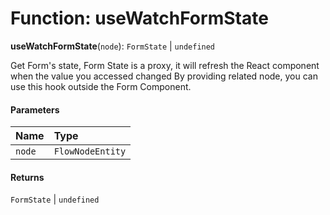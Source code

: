 # Function: useWatchFormState

**useWatchFormState**(`node`): `FormState` | `undefined`

Get Form's state, Form State is a proxy, it will refresh the React component when the value you accessed changed
By providing related node, you can use this hook outside the Form Component.

#### Parameters

| Name | Type |
| :------ | :------ |
| `node` | `FlowNodeEntity` |

#### Returns

`FormState` | `undefined`
